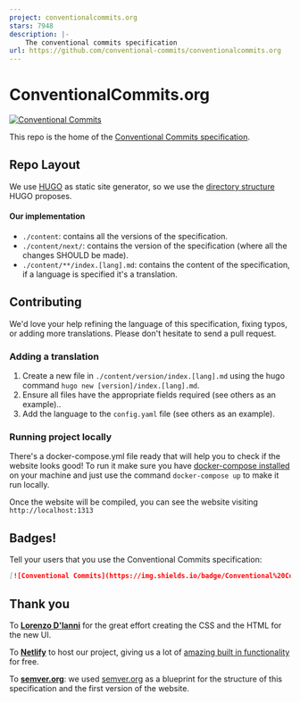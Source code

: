```yaml
---
project: conventionalcommits.org
stars: 7948
description: |-
    The conventional commits specification
url: https://github.com/conventional-commits/conventionalcommits.org
---
```


# ConventionalCommits.org

[![Conventional Commits](https://img.shields.io/badge/Conventional%20Commits-1.0.0-%23FE5196?logo=conventionalcommits&logoColor=white)](https://conventionalcommits.org)

This repo is the home of the [Conventional Commits specification](https://www.conventionalcommits.org/).

## Repo Layout

We use [HUGO](https://gohugo.io/) as static site generator, so we use the [directory structure](https://gohugo.io/getting-started/directory-structure/) HUGO proposes.

#### Our implementation

* `./content`: contains all the versions of the specification.
* `./content/next/`: contains the version of the specification (where all the changes SHOULD be made).
* `./content/**/index.[lang].md`: contains the content of the specification, if a language is specified it's a translation.

## Contributing

We'd love your help refining the language of this specification,
fixing typos, or adding more translations. Please don't hesitate
to send a pull request.

### Adding a translation

1. Create a new file in `./content/version/index.[lang].md` using the hugo command `hugo new [version]/index.[lang].md`.
1. Ensure all files have the appropriate fields required (see others as an example)..
1. Add the language to the `config.yaml` file (see others as an example).

### Running project locally

There's a docker-compose.yml file ready that will help you to check if the website looks good!
To run it make sure you have [docker-compose installed](https://docs.docker.com/compose/install/#install-compose) on your machine and just use the command `docker-compose up` to make it run locally.

Once the website will be compiled, you can see the website visiting `http://localhost:1313`

## Badges!

Tell your users that you use the Conventional Commits specification:

```markdown
[![Conventional Commits](https://img.shields.io/badge/Conventional%20Commits-1.0.0-%23FE5196?logo=conventionalcommits&logoColor=white)](https://conventionalcommits.org)
```

## Thank you

To **[Lorenzo D'Ianni](https://github.com/lorenzodianni)** for the great effort creating the CSS and the HTML for the new UI.

To **[Netlify](https://www.netlify.com/)** to host our project, giving us a lot of [amazing built in functionality](https://www.netlify.com/features/) for free.

To **[semver.org](https://github.com/mojombo/semver.org)**: we used [semver.org](https://github.com/mojombo/semver.org) as a blueprint for
the structure of this specification and the first version of the website.

